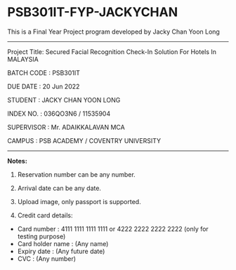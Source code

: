 # PSB301IT-FYP-JACKYCHAN

This is a Final Year Project program developed by Jacky Chan Yoon Long

----------------------------------------------------------------------------------------------

Project Title: Secured Facial Recognition Check-In Solution For Hotels In MALAYSIA

BATCH CODE : PSB301IT

DUE DATE : 20 Jun 2022

STUDENT : JACKY CHAN YOON LONG

INDEX NO. : 036QO3N6 / 11535904

SUPERVISOR : Mr. ADAIKKALAVAN MCA

CAMPUS : PSB ACADEMY / COVENTRY UNIVERSITY

----------------------------------------------------------------------------------------------

**Notes:**

1. Reservation number can be any number.

2. Arrival date can be any date.

3. Upload image, only passport is supported.

4. Credit card details:

- Card number       : 4111 1111 1111 1111 or 4222 2222 2222 2222 (only for testing purpose)
- Card holder name  : (Any name)
- Expiry date       : (Any future date)
- CVC               : (Any number)

